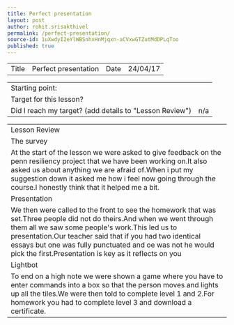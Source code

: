 ```yaml
---
title: Perfect presentation
layout: post
author: rohit.srisakthivel
permalink: /perfect-presentation/
source-id: 1uXwdyI2eYlWBSnhxHnMjqxn-aCVxwGTZutMdDPLqToo
published: true
---
```

<table>
  <tr>
    <td>Title</td>
    <td>Perfect presentation</td>
    <td>Date</td>
    <td>24/04/17</td>
  </tr>
</table>


<table>
  <tr>
    <td>Starting point:</td>
    <td></td>
  </tr>
  <tr>
    <td>Target for this lesson?</td>
    <td></td>
  </tr>
  <tr>
    <td>Did I reach my target? 
(add details to "Lesson Review")</td>
    <td>n/a</td>
  </tr>
</table>


<table>
  <tr>
    <td>Lesson Review</td>
  </tr>
  <tr>
    <td>The survey</td>
  </tr>
  <tr>
    <td>At the start of the lesson we were asked to give feedback on the penn resiliency project that we have been working on.It also asked us about anything we are afraid of.When i put my suggestion down it asked me how i feel now going through the course.I honestly think that it helped me a bit.</td>
  </tr>
  <tr>
    <td>Presentation</td>
  </tr>
  <tr>
    <td>We then were called to the front to see the homework that was set.Three people did not do theirs.And when we went through them all we saw some people's work.This led us to presentation.Our teacher said that if you had two identical essays but one was fully punctuated and oe was not he would pick the first.Presentation is key as it reflects on you</td>
  </tr>
  <tr>
    <td>Lightbot</td>
  </tr>
  <tr>
    <td>To end on a high note we were shown a game where you have to enter commands into a box so that the person moves and lights up all the tiles.We were then told to complete level 1 and 2.For homework you had to complete level 3 and download a certificate.</td>
  </tr>
</table>


